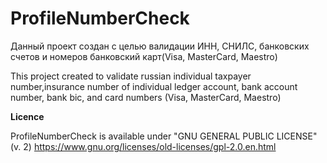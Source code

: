 # ProfileNumberCheck

Данный проект создан с целью валидации ИНН, СНИЛС, банковских счетов и номеров банковский карт(Visa, MasterCard, Maestro)

This project created to validate russian individual taxpayer number,insurance number of individual ledger account, bank account number, bank bic, and card numbers (Visa, MasterCard, Maestro) 

**Licence**
  
ProfileNumberCheck is available under "GNU GENERAL PUBLIC LICENSE" (v. 2) https://www.gnu.org/licenses/old-licenses/gpl-2.0.en.html


